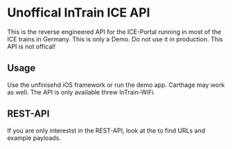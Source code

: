 # Unoffical InTrain ICE API

This is the reverse engineered API for the ICE-Portal running in most of the ICE trains in Germany. This is only a Demo. Do not use it in production. This API is not offical!

## Usage
Use the unfinisehd iOS framework or run the demo app. Carthage may work as well. The API is only available threw InTrain-WiFi.

## REST-API
If you are only interestst in the REST-API, look at the <url> to find URLs and example payloads.